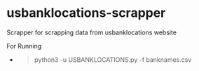 # usbanklocations-scrapper
Scrapper for scrapping data from usbanklocations website

For Running
- > python3 -u USBANKLOCATIONS.py -f banknames.csv

